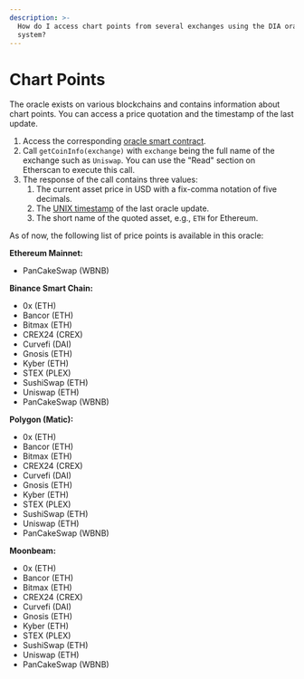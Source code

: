 ```yaml
---
description: >-
  How do I access chart points from several exchanges using the DIA oracle
  system?
---
```


# Chart Points

The oracle exists on various blockchains and contains information about chart points. You can access a price quotation and the timestamp of the last update.

1. &#x20;Access the corresponding [oracle smart contract](https://docs.diadata.org/documentation/oracle-documentation/deployed-contracts).
2. Call `getCoinInfo(exchange)` with `exchange` being the full name of the exchange such as `Uniswap`. You can use the "Read" section on Etherscan to execute this call.
3. The response of the call contains three values:
   1. The current asset price in USD with a fix-comma notation of five decimals.
   2. The [UNIX timestamp](https://www.unixtimestamp.com) of the last oracle update.
   3. The short name of the quoted asset, e.g., `ETH` for Ethereum.

As of now, the following list of price points is available in this oracle:

**Ethereum Mainnet:**

* PanCakeSwap (WBNB)

**Binance Smart Chain:**

* 0x (ETH)
* Bancor (ETH)
* Bitmax (ETH)
* CREX24 (CREX)
* Curvefi (DAI)
* Gnosis (ETH)
* Kyber (ETH)
* STEX (PLEX)
* SushiSwap (ETH)
* Uniswap (ETH)
* PanCakeSwap (WBNB)

**Polygon (Matic):**

* 0x (ETH)
* Bancor (ETH)
* Bitmax (ETH)
* CREX24 (CREX)
* Curvefi (DAI)
* Gnosis (ETH)
* Kyber (ETH)
* STEX (PLEX)
* SushiSwap (ETH)
* Uniswap (ETH)
* PanCakeSwap (WBNB)&#x20;

**Moonbeam:**

* 0x (ETH)
* Bancor (ETH)
* Bitmax (ETH)
* CREX24 (CREX)
* Curvefi (DAI)
* Gnosis (ETH)
* Kyber (ETH)
* STEX (PLEX)
* SushiSwap (ETH)
* Uniswap (ETH)
* PanCakeSwap (WBNB)&#x20;
